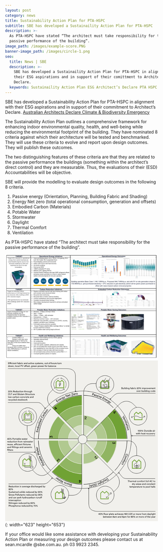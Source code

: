 ```yaml
---
layout: post
category: news
title: Sustainability Action Plan for PTA-HSPC
subtitle: SBE has developed a Sustainaility Action Plan for PTA-HSPC
description: >-
  As PTA-HSPC have stated “The architect must take responsibility for the
  passive performance of the building”.
image_path: /images/example-score.PNG
banner-image_path: /images/circle-1.png
seo:
  title: News | SBE
  description: >-
    SBE has developed a Sustainaility Action Plan for PTA-HSPC in alignment with
    their ESG aspirations and in support of their comittment to Architect’s
    Declare.
  keywords: Sustainaility Action Plan ESG Architect’s Declare PTA HSPC.
---
```

SBE has developed a Sustainability Action Plan for PTA-HSPC in alignment with their ESG aspirations and in support of their commitment to Architect’s Declare. [Australian Architects Declare Climate & Biodiversity Emergency](https://architectsdeclare.com.au/)

The Sustainability Action Plan outlines a comprehensive framework for enhancing indoor environmental quality, health, and well-being while reducing the environmental footprint of the building. They have nominated 8 criteria against which their architecture will be tested and benchmarked. They will use these criteria to evolve and report upon design outcomes. They will publish these outcomes.

The two distinguishing features of these criteria are that they are related to the passive performance the buildings (something within the architect’s direct control) and they are measurable. Thus, the evaluations of their (ESD) Accountabilities will be objective.

SBE will provide the modelling to evaluate design outcomes in the following 8 criteria.

1. Passive energy (Orientation, Planning, Building Fabric and Shading)
2. Energy Net zero (total operational consumption, generation and offsets)
3. Embodied Carbon (Materials)
4. Potable Water
5. Stormwater
6. Daylight
7. Thermal Comfort
8. Ventilation

As PTA-HSPC have stated “The architect must take responsibility for the passive performance of the building”.

![](/images/example-project-evaluation.PNG)![](/uploads/example-score.png "Sample Assessment"){: width="623" height="653"}

If your office would like some assistance with developing your Sustainability Action Plan or measuring your design outcomes please contact us at sean.mcardle @sbe.com.au. ph 03 9923 2345.
